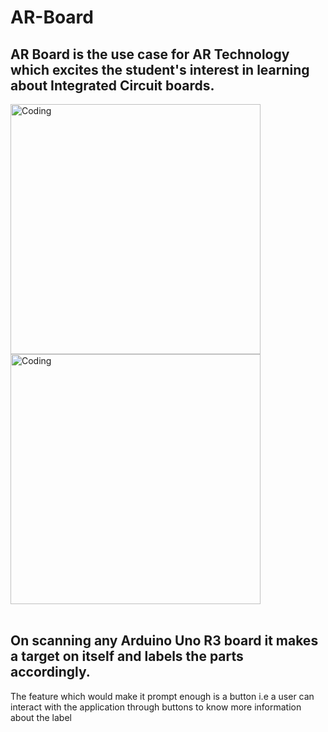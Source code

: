 # AR-Board

## AR Board is the use case for AR Technology which excites the student's interest in learning about Integrated Circuit boards.
<div class="">

<img align="center" alt="Coding" width="400" src="https://ik.imagekit.io/hamysab/WhatsApp_Image_2023-06-10_at_10.41.01_AM.jpeg?updatedAt=1686374047948">



<img align="center" alt="Coding" width="400" src="https://ik.imagekit.io/hamysab/WhatsApp_Image_2023-06-10_at_10.41.00_AM.jpeg?updatedAt=1686374060396">


</div>

<br>

## On scanning any Arduino Uno R3 board it makes a target on itself and labels the parts accordingly.

The feature which would make it prompt enough is a button i.e a user can interact with the application through buttons to know more information about the label

